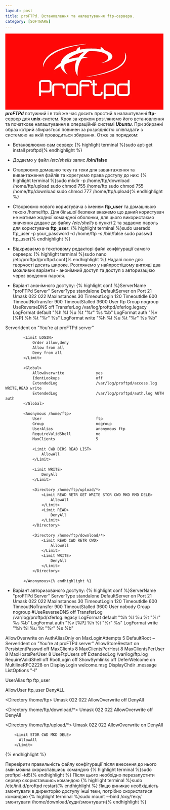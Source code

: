 ```yaml
---
layout: post
title: proFTPd. Встановлення та налаштування ftp-сервера.
category: [SOFTWARE]
---
```

![proFTPd logo](/assets/media/proftpd.webp?style=head)  
***proFTPd*** потужний і в той же час досить простий в налаштуванні **ftp**-сервер для **unix**-систем. Крок за кроком розглянемо його встановлення та початкове налаштування в операційній системі ***Ubuntu***.<!--more-->
При збиранні образ котрий збирається повинен за розрядністю співпадати з системою на якій проводиться збирання. Отже за порядком:

- Встановлюємо сам сервер:
    {% highlight terminal %}sudo apt-get install proftpd{% endhighlight %}

- Додаємо у файл */etc/shells* запис **/bin/false**

- Створюємо домашню теку та теки для завантаження та вивантаження файлів та корегуємо права доступу до них:
    {% highlight terminal %}sudo mkdir -p /home/ftp/download /home/ftp/upload
sudo chmod 755 /home/ftp
sudo chmod 755 /home/ftp/download
sudo chmod 777 /home/ftp/upload{% endhighlight %}

- Створюємо нового користувача  з іменем **ftp_user** та домашньою текою /home/ftp. Для більшої безпеки вкажемо що даний користувач не матиме жодної командної оболонки, для цього використаємо значення додане до файлу */etc/shells* в пункті 2 та задаємо пароль для користувача **ftp_user**:
    {% highlight terminal %}sudo useradd ftp_user -p your_password -d /home/ftp -s /bin/false
sudo passwd ftp_user{% endhighlight %}

- Відкриваємо в текстовому редакторі файл конфігурації самого сервера:
    {% highlight terminal %}sudo nano /etc/proftpd/proftpd.conf{% endhighlight %}
Надалі поле для творчості досить широке. Розглянемо у найпростішому вигляді два можливих варіанти - анонімний доступ та доступ з авторизацією через введення пароля.

- Варіант анонімного доступу:
  {% highlight conf %}ServerName          "proFTPd Server"
ServerType          standalone
DefaultServer       on
Port                21
Umask               022	022
MaxInstances        30
TimeoutLogin        120
TimeoutIdle         600
TimeoutNoTransfer   900
TimeoutStalled      3600
User                ftp
Group               nogroup
UseReverseDNS       off
TransferLog         /var/log/proftpd/xferlog.legacy
LogFormat           default "%h %l %u %t \"%r\" %s %b"
LogFormat           auth    "%v [%P] %h %t \"%r\" %s"
LogFormat           write   "%h %l %u %t \"%r\" %s %b"

ServerIdent on "You're at proFTPd server"

            <Limit LOGIN>
                Order allow,deny
                Allow from all
                Deny from all
            </Limit>

            <Global>
                AllowOverwrite              yes
                IdentLookups                off
                ExtendedLog                 /var/log/proftpd/access.log WRITE,READ write
                ExtendedLog                 /var/log/proftpd/auth.log AUTH auth
            </Global>

            <Anonymous /home/ftp>
                User                        ftp
                Group                       nogroup
                UserAlias                   anonymous ftp
                RequireValidShell           no
                MaxClients                  5

                <Limit CWD DIRS READ LIST>
                    AllowAll
                </Limit>

                <Limit WRITE>
                    DenyAll
                </Limit>

                <Directory /home/ftp/upload/*>
                    <Limit READ RETR GET WRITE STOR CWD MKD RMD DELE>
                        AllowAll
                    </Limit>
                    <Limit READ>
                        DenyAll
                    </Limit>
                </Directory>

                <Directory /home/ftp/download/*>
                    <Limit READ CWD RETR CWD>
                        AllowAll
                    </Limit>
                    <Limit WRITE>
                        DenyAll
                    </Limit>
                </Directory>

            </Anonymous>{% endhighlight %}
- Варіант авторизованого доступу:
  {% highlight conf %}ServerName          "proFTPd Server"
ServerType          standalone
DefaultServer       on
Port                21
Umask               022	022
MaxInstances        30
TimeoutLogin        120
TimeoutIdle         600
TimeoutNoTransfer   900
TimeoutStalled      3600
User		    nobody
Group               nogroup
#UseReverseDNS                   off
TransferLog         /var/log/proftpd/xferlog.legacy
LogFormat           default "%h %l %u %t \"%r\" %s %b"
LogFormat           auth    "%v [%P] %h %t \"%r\" %s"
LogFormat           write   "%h %l %u %t \"%r\" %s %b"

AllowOverwrite		on
AuthAliasOnly		on
MaxLoginAttempts	5
DefaultRoot		~
ServerIdent on "You're at proFTPd server"
AllowStoreRestart	on
PersistentPasswd        off
MaxClients		8
MaxClientsPerHost	8
MaxClientsPerUser	8
MaxHostsPerUser		8
UseFtpUsers		off
ExtendedLog		/var/log/ftp.log
RequireValidShell	off
RootLogin		off
ShowSymlinks            off
DeferWelcome            on
MultilineRFC2228	on
DisplayLogin		welcome.msg
DisplayChdir		.message
ListOptions		"-l"


UserAlias ftp ftp_user

<Limit LOGIN>
AllowUser ftp_user
DenyALL
</Limit>

<Directory /home/ftp>
Umask 022 022
AllowOverwrite off
    <Limit MKD STOR DELE XMKD RNRF RNTO RMD XRMD>
    DenyAll
    </Limit>
</Directory>

<Directory /home/ftp/download/*>
Umask 022 022
AllowOverwrite off
    <Limit MKD STOR DELE XMKD RNEF RNTO RMD XRMD>
    DenyAll
    </Limit>
</Directory>

<Directory /home/ftp/upload/*>
Umask 022 022
AllowOverwrite on
    <Limit READ RMD>
          DenyAll
        </Limit>

        <Limit STOR CWD MKD DELE>
          AllowAll
        </Limit>
</Directory>{% endhighlight %}

Перевірити правильність файлу конфігурації після внесення до нього змін можна скориставшись командою
    {% highlight terminal %}sudo proftpd -td5{% endhighlight %}
Після цього необхідно перезапустити сервер скориставшись командою
    {% highlight terminal %}sudo /etc/init.d/proftpd restart{% endhighlight %}
Якщо виникає необхідність змонтувати в директорію доступу інші теки, потрібно скористатися командою
    {% highlight terminal %}sudo mount --bind /яку/теку/змонтувати /home/download/куди/змонтувати{% endhighlight %}
